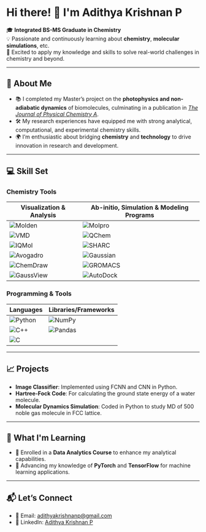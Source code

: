 # Hi there! 👋 I'm Adithya Krishnan P  

🎓 **Integrated BS-MS Graduate in Chemistry**  
💡 Passionate and continuously learning about **chemistry**, **molecular simulations**, etc.  
🔬 Excited to apply my knowledge and skills to solve real-world challenges in chemistry and beyond.  

---

## 🧪 About Me  

- 📚 I completed my Master’s project on the **photophysics and non-adiabatic dynamics** of biomolecules, culminating in a publication in [*The Journal of Physical Chemistry A*](https://doi.org/10.1021/acs.jpca.4c03948).  
- 🛠️ My research experiences have equipped me with strong analytical, computational, and experimental chemistry skills.  
- 🌍 I’m enthusiastic about bridging **chemistry** and **technology** to drive innovation in research and development.  

---

## 💻 Skill Set  

### Chemistry Tools  

| **Visualization & Analysis**                  | **Ab-initio, Simulation & Modeling Programs**             |  
|-----------------------------------------------|----------------------------------------|  
|  ![Molden](https://img.shields.io/badge/Molden-blue?style=for-the-badge)|  ![Molpro](https://img.shields.io/badge/Molpro-red?style=for-the-badge) |  
| ![VMD](https://img.shields.io/badge/VMD-yellow?style=for-the-badge) | ![QChem](https://img.shields.io/badge/QChem-orange?style=for-the-badge)  |  
| ![IQMol](https://img.shields.io/badge/IQMol-pink?style=for-the-badge)        | ![SHARC](https://img.shields.io/badge/SHARC-green?style=for-the-badge) |  
| ![Avogadro](https://img.shields.io/badge/Avogadro-yellow?style=for-the-badge)| ![Gaussian](https://img.shields.io/badge/Gaussian-red?style=for-the-badge) |
|  ![ChemDraw](https://img.shields.io/badge/ChemDraw-orange?style=for-the-badge) | ![GROMACS](https://img.shields.io/badge/GROMACS-blue?style=for-the-badge)  |
| ![GaussView](https://img.shields.io/badge/GaussView-blue?style=for-the-badge) | ![AutoDock](https://img.shields.io/badge/AutoDock-yellow?style=for-the-badge) |

### Programming & Tools  

| **Languages**       | **Libraries/Frameworks**   | 
|----------------------|----------------------------|
| ![Python](https://img.shields.io/badge/Python-3776AB?style=for-the-badge&logo=python&logoColor=white) | ![NumPy](https://img.shields.io/badge/NumPy-013243?style=for-the-badge&logo=numpy&logoColor=white) | 
|![C++](https://img.shields.io/badge/C++-00599C?style=for-the-badge&logo=cplusplus&logoColor=white)  | ![Pandas](https://img.shields.io/badge/Pandas-150458?style=for-the-badge&logo=pandas&logoColor=white) | 
| ![C](https://img.shields.io/badge/C-A8B9CC?style=for-the-badge&logo=c&logoColor=white)  | 

---

## 📈 Projects  

- **Image Classifier**: Implemented using FCNN and CNN in Python.  
- **Hartree-Fock Code**: For calculating the ground state energy of a water molecule.
- **Molecular Dynamics Simulation**: Coded in Python to study MD of 500 noble gas molecule in FCC lattice.  

---

## 🌱 What I'm Learning  

- 🧠 Enrolled in a **Data Analytics Course** to enhance my analytical capabilities.  
- 🤖 Advancing my knowledge of **PyTorch** and **TensorFlow** for machine learning applications.  

---

## 📬 Let’s Connect  

- 📧 Email: [adithyakrishnanp@gmail.com](mailto:adithyakrishnanp@gmail.com)  
- 🔗 LinkedIn: [Adithya Krishnan P](https://www.linkedin.com/in/adithyakrishnanp/)  





<!--
## Hi there 👋


**Byte-framework/Byte-framework** is a ✨ _special_ ✨ repository because its `README.md` (this file) appears on your GitHub profile.

Here are some ideas to get you started:

- 🔭 I’m currently working on ...
- 🌱 I’m currently learning ...
- 👯 I’m looking to collaborate on ...
- 🤔 I’m looking for help with ...
- 💬 Ask me about ...
- 📫 How to reach me: ...
- 😄 Pronouns: ...
- ⚡ Fun fact: ...
-->
